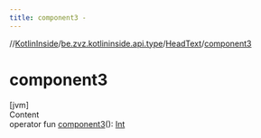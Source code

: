 ```yaml
---
title: component3 -
---
```

//[KotlinInside](../../index.md)/[be.zvz.kotlininside.api.type](../index.md)/[HeadText](index.md)/[component3](component3.md)



# component3  
[jvm]  
Content  
operator fun [component3](component3.md)(): [Int](https://kotlinlang.org/api/latest/jvm/stdlib/kotlin/-int/index.html)  



